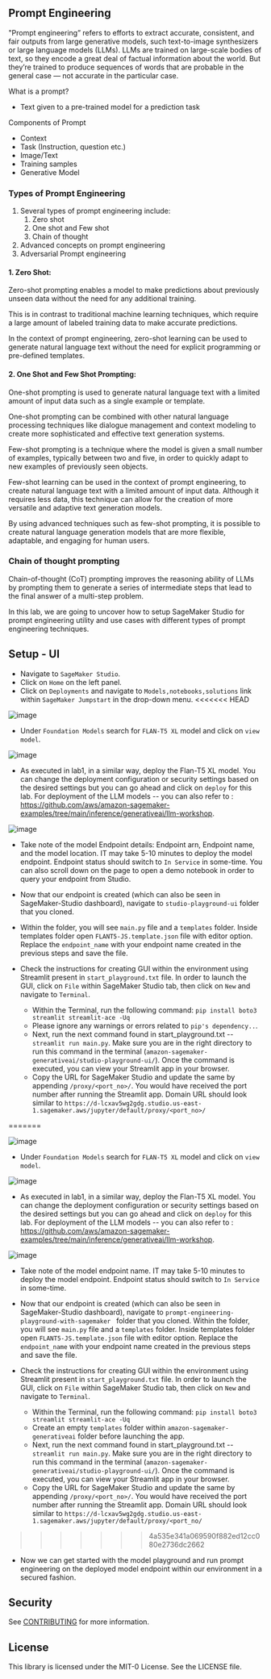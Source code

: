 ## Prompt Engineering

"Prompt engineering” refers to efforts to extract accurate, consistent, and fair outputs from large generative models, such text-to-image synthesizers or large language models (LLMs). LLMs are trained on large-scale bodies of text, so they encode a great deal of factual information about the world. But they’re trained to produce sequences of words that are probable in the general case — not accurate in the particular case.

What is a prompt?
- Text given to a pre-trained model for a prediction task

Components of Prompt
- Context
- Task (Instruction, question etc.)
- Image/Text
- Training samples 
- Generative Model

### Types of Prompt Engineering

1. Several types of prompt engineering include:
   1. Zero shot
   2. One shot and Few shot
   3. Chain of thought
4. Advanced concepts on prompt engineering
5. Adversarial Prompt engineering

#### 1. Zero Shot:
Zero-shot prompting enables a model to make predictions about previously unseen data without the need for any additional training. 

This is in contrast to traditional machine learning techniques, which require a large amount of labeled training data to make accurate predictions. 

In the context of prompt engineering, zero-shot learning can be used to generate natural language text without the need for explicit programming or pre-defined templates. 


#### 2. One Shot and Few Shot Prompting:

One-shot prompting is used to generate natural language text with a limited amount of input data such as a single example or template. 

One-shot prompting can be combined with other natural language processing techniques like dialogue management and context modeling to create more sophisticated and effective text generation systems. 

Few-shot prompting is a technique where the model is given a small number of examples, typically between two and five, in order to quickly adapt to new examples of previously seen objects. 

Few-shot learning can be used in the context of prompt engineering, to create natural language text with a limited amount of input data. Although it requires less data, this technique can allow for the creation of more versatile and adaptive text generation models.

By using advanced techniques such as few-shot prompting, it is possible to create natural language generation models that are more flexible, adaptable, and engaging for human users.

### Chain of thought prompting

Chain-of-thought (CoT) prompting improves the reasoning ability of LLMs by prompting them to generate a series of intermediate steps that lead to the final answer of a multi-step problem.


In this lab, we are going to uncover how to setup SageMaker Studio for prompt engineering utility and use cases with different types of prompt engineering techniques. 

## Setup - UI
- Navigate to `SageMaker Studio`.
- Click on `Home` on the left panel.
- Click on `Deployments` and navigate to `Models,notebooks,solutions` link within `SageMaker Jumpstart` in the drop-down menu.
<<<<<<< HEAD

![image](/images/jumpstart-panel.png)

- Under `Foundation Models` search for `FLAN-T5 XL` model and click on `view model`.

![image](/images/flant5xxl.png)

- As executed in lab1, in a similar way, deploy the Flan-T5 XL model. You can change the deployment configuration or security settings based on the desired settings but you can go ahead and click on `deploy` for this lab. For deployment of the LLM models -- you can also refer to : https://github.com/aws/amazon-sagemaker-examples/tree/main/inference/generativeai/llm-workshop.

![image](/images/flan-deploy.png)

- Take note of the model Endpoint details: Endpoint arn, Endpoint name, and the model location. IT may take 5-10 minutes to deploy the model endpoint. Endpoint status should switch to `In Service` in some-time. You can also scroll down on the page to open a demo notebook in order to query your endpoint from Studio.

- Now that our endpoint is created (which can also be seen in SageMaker-Studio dashboard), navigate to `studio-playground-ui` folder that you cloned.
- Within the folder, you will see `main.py` file and a `templates` folder. Inside templates folder open `FLANT5-JS.template.json` file with editor option.  Replace the `endpoint_name` with your endpoint name created in the previous steps and save the file.
- Check the instructions for creating GUI within the environment using Streamlit present in `start_playground.txt` file. In order to launch the GUI, click on `File` within SageMaker Studio tab, then click on `New` and navigate to `Terminal`.
  - Within the Terminal, run the following command: `pip install boto3 streamlit streamlit-ace -Uq`
  - Please ignore any warnings or errors related to `pip's dependency..`. 
  - Next, run the next command found in start_playground.txt -- `streamlit run main.py`. Make sure you are in the right directory to run this command in the terminal (`amazon-sagemaker-generativeai/studio-playground-ui/`). Once the command is executed, you can view your Streamlit app in your browser.
  - Copy the URL for SageMaker Studio and update the same by appending `/proxy/<port_no>/`. You would have received the port number after running the Streamlit app. Domain URL should look similar to `https://d-lcxav5wg2gdg.studio.us-east-1.sagemaker.aws/jupyter/default/proxy/<port_no>/`
 
=======

![image](/images/jumpstart-panel.png)

- Under `Foundation Models` search for `FLAN-T5 XL` model and click on `view model`.

![image](/images/flant5xxl.png)

- As executed in lab1, in a similar way, deploy the Flan-T5 XL model. You can change the deployment configuration or security settings based on the desired settings but you can go ahead and click on `deploy` for this lab. For deployment of the LLM models -- you can also refer to : https://github.com/aws/amazon-sagemaker-examples/tree/main/inference/generativeai/llm-workshop.

![image](/images/flan-deploy.png)

- Take note of the model endpoint name. IT may take 5-10 minutes to deploy the model endpoint. Endpoint status should switch to `In Service` in some-time.

- Now that our endpoint is created (which can also be seen in SageMaker-Studio dashboard), navigate to `prompt-engineering-playground-with-sagemaker
` folder that you cloned. Within the folder, you will see `main.py` file and a `templates` folder. Inside templates folder open `FLANT5-JS.template.json` file with editor option.  Replace the `endpoint_name` with your endpoint name created in the previous steps and save the file.
- Check the instructions for creating GUI within the environment using Streamlit present in `start_playground.txt` file. In order to launch the GUI, click on `File` within SageMaker Studio tab, then click on `New` and navigate to `Terminal`.
  - Within the Terminal, run the following command: `pip install boto3 streamlit streamlit-ace -Uq`
  - Create an empty `templates` folder within `amazon-sagemaker-generativeai` folder before launching the app.
  - Next, run the next command found in start_playground.txt -- `streamlit run main.py`. Make sure you are in the right directory to run this command in the terminal (`amazon-sagemaker-generativeai/studio-playground-ui/`). Once the command is executed, you can view your Streamlit app in your browser.
  - Copy the URL for SageMaker Studio and update the same by appending `/proxy/<port_no>/`. You would have received the port number after running the Streamlit app. Domain URL should look similar to `https://d-lcxav5wg2gdg.studio.us-east-1.sagemaker.aws/jupyter/default/proxy/<port_no/`
  
>>>>>>> 4a535e341a069590f882ed12cc080e2736dc2662
- Now we can get started with the model playground and run prompt engineering on the deployed model endpoint within our environment in a secured fashion.


## Security

See [CONTRIBUTING](CONTRIBUTING.md#security-issue-notifications) for more information.

## License

This library is licensed under the MIT-0 License. See the LICENSE file.

